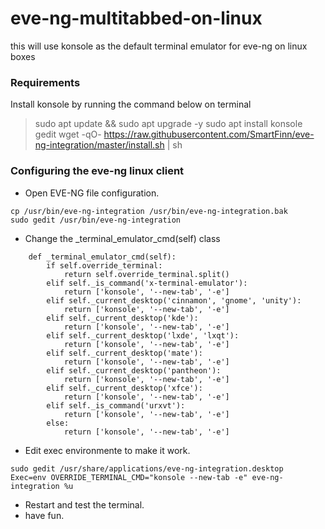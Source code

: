 # eve-ng-multitabbed-on-linux

this will use konsole as the default terminal emulator for eve-ng on linux boxes

### Requirements
Install konsole by running the command below on terminal
>sudo apt update && sudo apt upgrade -y
>sudo apt install konsole gedit
>wget -qO- https://raw.githubusercontent.com/SmartFinn/eve-ng-integration/master/install.sh | sh

### Configuring the eve-ng linux client

- Open EVE-NG file configuration.
```
cp /usr/bin/eve-ng-integration /usr/bin/eve-ng-integration.bak
sudo gedit /usr/bin/eve-ng-integration
```

- Change the _terminal_emulator_cmd(self) class
```
    def _terminal_emulator_cmd(self):
        if self.override_terminal:
            return self.override_terminal.split()
        elif self._is_command('x-terminal-emulator'):
            return ['konsole', '--new-tab', '-e']
        elif self._current_desktop('cinnamon', 'gnome', 'unity'):
            return ['konsole', '--new-tab', '-e']
        elif self._current_desktop('kde'):
            return ['konsole', '--new-tab', '-e']
        elif self._current_desktop('lxde', 'lxqt'):
            return ['konsole', '--new-tab', '-e']
        elif self._current_desktop('mate'):
            return ['konsole', '--new-tab', '-e']
        elif self._current_desktop('pantheon'):
            return ['konsole', '--new-tab', '-e']
        elif self._current_desktop('xfce'):
            return ['konsole', '--new-tab', '-e']
        elif self._is_command('urxvt'):
            return ['konsole', '--new-tab', '-e']
        else:
            return ['konsole', '--new-tab', '-e']
```

- Edit exec environmente to make it work.

```
sudo gedit /usr/share/applications/eve-ng-integration.desktop
Exec=env OVERRIDE_TERMINAL_CMD="konsole --new-tab -e" eve-ng-integration %u

```

- Restart and test the terminal.
- have fun.
 
